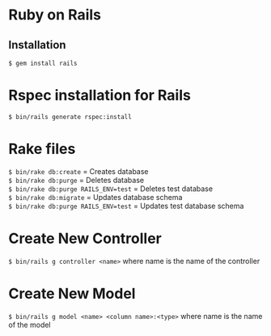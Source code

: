 # Ruby on Rails

## Installation
```
$ gem install rails
```

# Rspec installation for Rails
`$ bin/rails generate rspec:install`

# Rake files
`$ bin/rake db:create` = Creates database<br>
`$ bin/rake db:purge` = Deletes database<br>
`$ bin/rake db:purge RAILS_ENV=test` = Deletes test database<br>
`$ bin/rake db:migrate` = Updates database schema<br>
`$ bin/rake db:purge RAILS_ENV=test` = Updates test database schema<br>

# Create New Controller
`$ bin/rails g controller <name>` where name is the name of the controller

# Create New Model
`$ bin/rails g model <name> <column name>:<type>` where name is the name of the model

